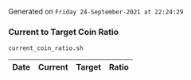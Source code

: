 Generated on `Friday 24-September-2021 at 22:24:29`

### Current to Target Coin Ratio
`current_coin_ratio.sh`

Date|Current|Target|Ratio
---|---|---|---
